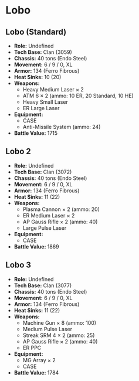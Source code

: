 # Lobo
## Lobo (Standard)
- **Role:** Undefined
- **Tech Base:** Clan (3059)
- **Chassis:** 40 tons (Endo Steel)
- **Movement:** 6 / 9 / 0, XL
- **Armor:** 134 (Ferro Fibrous)
- **Heat Sinks:** 10 (20)
- **Weapons:**
  - Heavy Medium Laser × 2
  - ATM 6 × 2 (ammo: 10 ER, 20 Standard, 10 HE)
  - Heavy Small Laser
  - ER Large Laser
- **Equipment:**
  - CASE
  - Anti-Missile System (ammo: 24)
- **Battle Value:** 1715

## Lobo 2
- **Role:** Undefined
- **Tech Base:** Clan (3072)
- **Chassis:** 40 tons (Endo Steel)
- **Movement:** 6 / 9 / 0, XL
- **Armor:** 134 (Ferro Fibrous)
- **Heat Sinks:** 11 (22)
- **Weapons:**
  - Plasma Cannon × 2 (ammo: 20)
  - ER Medium Laser × 2
  - AP Gauss Rifle × 2 (ammo: 40)
  - Large Pulse Laser
- **Equipment:**
  - CASE
- **Battle Value:** 1869

## Lobo 3
- **Role:** Undefined
- **Tech Base:** Clan (3077)
- **Chassis:** 40 tons (Endo Steel)
- **Movement:** 6 / 9 / 0, XL
- **Armor:** 134 (Ferro Fibrous)
- **Heat Sinks:** 11 (22)
- **Weapons:**
  - Machine Gun × 8 (ammo: 100)
  - Medium Pulse Laser
  - Streak SRM 4 × 2 (ammo: 25)
  - AP Gauss Rifle × 2 (ammo: 40)
  - ER PPC
- **Equipment:**
  - MG Array × 2
  - CASE
- **Battle Value:** 1784

